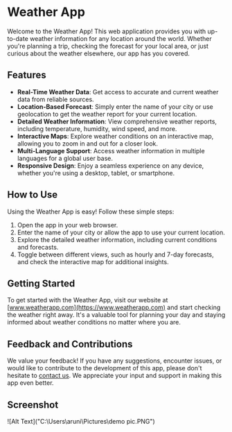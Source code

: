 # Weather App

Welcome to the Weather App! This web application provides you with up-to-date weather information for any location around the world. Whether you're planning a trip, checking the forecast for your local area, or just curious about the weather elsewhere, our app has you covered.

## Features

- **Real-Time Weather Data**: Get access to accurate and current weather data from reliable sources.
- **Location-Based Forecast**: Simply enter the name of your city or use geolocation to get the weather report for your current location.
- **Detailed Weather Information**: View comprehensive weather reports, including temperature, humidity, wind speed, and more.
- **Interactive Maps**: Explore weather conditions on an interactive map, allowing you to zoom in and out for a closer look.
- **Multi-Language Support**: Access weather information in multiple languages for a global user base.
- **Responsive Design**: Enjoy a seamless experience on any device, whether you're using a desktop, tablet, or smartphone.

## How to Use

Using the Weather App is easy! Follow these simple steps:

1. Open the app in your web browser.
2. Enter the name of your city or allow the app to use your current location.
3. Explore the detailed weather information, including current conditions and forecasts.
4. Toggle between different views, such as hourly and 7-day forecasts, and check the interactive map for additional insights.

## Getting Started

To get started with the Weather App, visit our website at [www.weatherapp.com](https://www.weatherapp.com) and start checking the weather right away. It's a valuable tool for planning your day and staying informed about weather conditions no matter where you are.

## Feedback and Contributions

We value your feedback! If you have any suggestions, encounter issues, or would like to contribute to the development of this app, please don't hesitate to [contact us](mailto:feedback@weatherapp.com). We appreciate your input and support in making this app even better.

## Screenshot


![Alt Text]("C:\Users\aruni\Pictures\demo pic.PNG")